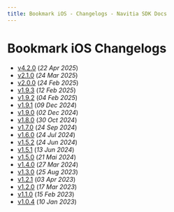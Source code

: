 ```yaml
---
title: Bookmark iOS - Changelogs - Navitia SDK Docs
---
```


# Bookmark iOS Changelogs

* [v4.2.0](releases/2.2.0/index.md) (_22 Apr 2025_)
* [v2.1.0](releases/2.1.0/index.md) (_24 Mar 2025_)
* [v2.0.0](releases/2.0.0/index.md) (_24 Feb 2025_)
* [v1.9.3](releases/1.9.3/index.md) (_12 Feb 2025_)
* [v1.9.2](releases/1.9.2/index.md) (_04 Feb 2025_)
* [v1.9.1](releases/1.9.1/index.md) (_09 Dec 2024_)
* [v1.9.0](releases/1.9.0/index.md) (_02 Dec 2024_)
* [v1.8.0](releases/1.8.0/index.md) (_30 Oct 2024_)
* [v1.7.0](releases/1.7.0/index.md) (_24 Sep 2024_)
* [v1.6.0](releases/1.6.0/index.md) (_24 Jul 2024_)
* [v1.5.2](releases/1.5.2/index.md) (_24 Jun 2024_)
* [v1.5.1](releases/1.5.1/index.md) (_13 Jun 2024_)
* [v1.5.0](releases/1.5.0/index.md) (_21 Mai 2024_)
* [v1.4.0](releases/1.4.0/index.md) (_27 Mar 2024_)
* [v1.3.0](releases/1.3.0/index.md) (_25 Aug 2023_)
* [v1.2.1](releases/1.2.1/index.md) (_03 Apr 2023_)
* [v1.2.0](releases/1.2.0/index.md) (_17 Mar 2023_)
* [v1.1.0](releases/1.1.0/index.md) (_15 Feb 2023_)
* [v1.0.4](releases/1.0.4/index.md) (_10 Jan 2023_)
